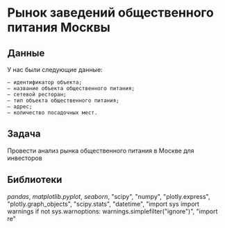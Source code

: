 # Рынок заведений общественного питания Москвы

## Данные

У нас были следующие данные:

    — идентификатор объекта;
    — название объекта общественного питания;
    — сетевой ресторан;
    — тип объекта общественного питания;
    — адрес;
    — количество посадочных мест.


## Задача

Провести анализ рынка общественного питания в Москве для инвесторов

## Библиотеки

*pandas*, *matplotlib.pyplot*, *seaborn*, "scipy", "numpy", "plotly.express", "plotly.graph_objects", "scipy.stats", "datetime", "import sys import warnings if not sys.warnoptions: warnings.simplefilter("ignore")", "import re"
